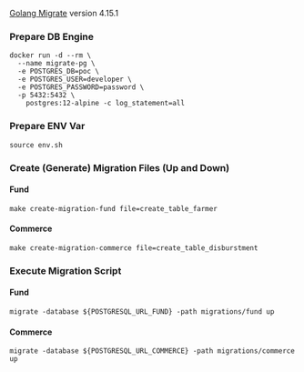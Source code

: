 [Golang Migrate](https://github.com/golang-migrate/migrate) version 4.15.1

### Prepare DB Engine

```console
docker run -d --rm \
  --name migrate-pg \
  -e POSTGRES_DB=poc \        
  -e POSTGRES_USER=developer \
  -e POSTGRES_PASSWORD=password \
  -p 5432:5432 \
    postgres:12-alpine -c log_statement=all
```

### Prepare ENV Var
```console
source env.sh
```

### Create (Generate) Migration Files (Up and Down)
#### Fund
```console
make create-migration-fund file=create_table_farmer
```

#### Commerce
```console
make create-migration-commerce file=create_table_disburstment
```

### Execute Migration Script
#### Fund 
```console
migrate -database ${POSTGRESQL_URL_FUND} -path migrations/fund up
```

#### Commerce
```console
migrate -database ${POSTGRESQL_URL_COMMERCE} -path migrations/commerce up
```